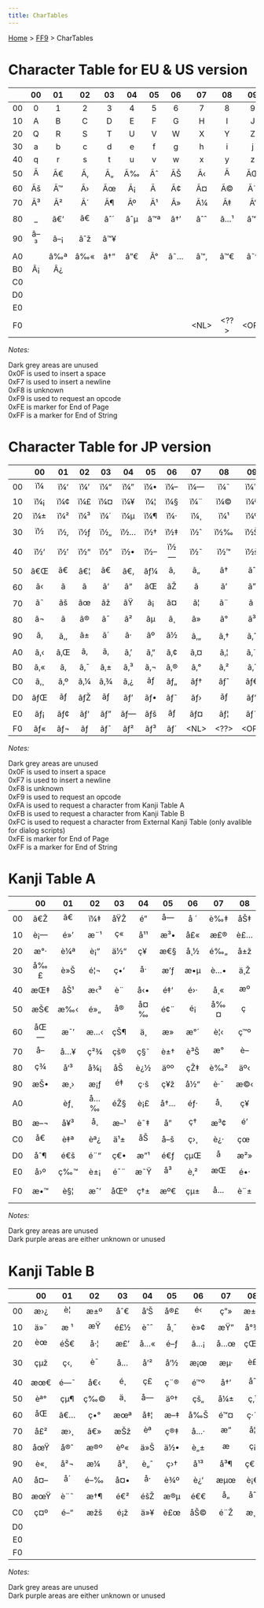 ```yaml
---
title: CharTables
---
```


[Home](../index.md) > [FF9](../FF9.md) > CharTables

# Character Table for EU & US version

|     | 00  | 01  | 02  | 03  | 04  | 05  | 06  |     07     |     08     |     09     | 0A  | 0B  | 0C  | 0D  |     0E     |     0F     |
|:---:|:---:|:---:|:---:|:---:|:---:|:---:|:---:|:----------:|:----------:|:----------:|:---:|:---:|:---:|:---:|:----------:|:----------:|
| 00  |  0  |  1  |  2  |  3  |  4  |  5  |  6  |     7      |     8      |     9      | \+  | \-  |  =  | \*  |     %      |            |
| 10  |  A  |  B  |  C  |  D  |  E  |  F  |  G  |     H      |     I      |     J      |  K  |  L  |  M  |  N  |     O      |     P      |
| 20  |  Q  |  R  |  S  |  T  |  U  |  V  |  W  |     X      |     Y      |     Z      |  (  |  !  |  ?  | â€œ |     :      |     .      |
| 30  |  a  |  b  |  c  |  d  |  e  |  f  |  g  |     h      |     i      |     j      |  k  |  l  |  m  |  n  |     o      |     p      |
| 40  |  q  |  r  |  s  |  t  |  u  |  v  |  w  |     x      |     y      |     z      |  )  |  ,  |  /  | â€¢ |     \~     |     &      |
| 50  | Ã  | Ã€  | Ã‚  | Ã„  | Ã‰  | Ãˆ  | ÃŠ  |     Ã‹     |     Ã     |     ÃŒ     | ÃŽ  | Ã  | Ã“  | Ã’  |     Ã”     |     Ã–     |
| 60  | Ãš  | Ã™  | Ã›  | Ãœ  | Ã¡  | Ã   | Ã¢  |     Ã¤     |     Ã©     |     Ã¨     | Ãª  | Ã«  | Ã­  | Ã¬  |     Ã®     |     Ã¯     |
| 70  | Ã³  | Ã²  | Ã´  | Ã¶  | Ãº  | Ã¹  | Ã»  |     Ã¼     |     Ã‡     |     Ã‘     | Ã§  | Ã±  | Å’  | ÃŸ  |    â€™     |    â€     |
| 80  | \_  | ã€‘ | ã€ | âˆ´ | âˆµ | â™ª | â†’ |    âˆˆ     |    â…¹     |    â™¦     | Â§  | â€¹ | â€º | â† |    âˆ‹     |    â†‘     |
| 90  | â–³ | â–¡ | âˆž | â™¥ |     |     |     |            |            |            |     |     |     |     |            |            |
| A0  |     | â‰ª | â‰« | â†“ | â”€ | Â°  | â˜… |    â™‚     |    â™€     |    â˜º     |     | â€ž | â€˜ | \#  |    â€»     |     ;      |
| B0  | Â¡  | Â¿  |     |     |     |     |     |            |            |            |     |     |     |     |            |            |
| C0  |     |     |     |     |     |     |     |            |            |            |     |     |     |     |            |            |
| D0  |     |     |     |     |     |     |     |            |            |            |     |     |     |     |            |            |
| E0  |     |     |     |     |     |     |     |            |            |            |     |     |     |     |            |            |
| F0  |     |     |     |     |     |     |     | &lt;NL&gt; | &lt;??&gt; | &lt;OP&gt; |     |     |     |     | &lt;PE&gt; | &lt;SE&gt; |

*Notes:*

Dark grey areas are unused  
0x0F is used to insert a space  
0xF7 is used to insert a newline  
0xF8 is unknown  
0xF9 is used to request an opcode  
0xFE is marker for End of Page  
0xFF is a marker for End of String  

# Character Table for JP version

|     | 00  | 01  | 02  | 03  | 04  | 05  | 06  |     07     |     08     |     09     |     0A     |     0B     |     0C     | 0D  |     0E     |     0F     |
|:---:|:---:|:---:|:---:|:---:|:---:|:---:|:---:|:----------:|:----------:|:----------:|:----------:|:----------:|:----------:|:---:|:----------:|:----------:|
| 00  | ï¼ | ï¼‘ | ï¼’ | ï¼“ | ï¼” | ï¼• | ï¼– |    ï¼—     |    ï¼˜     |    ï¼™     |    ï¼‹     |    ï¼     |    ï¼     | ï¼Š |    ï¼…     |    ã€€     |
| 10  | ï¼¡ | ï¼¢ | ï¼£ | ï¼¤ | ï¼¥ | ï¼¦ | ï¼§ |    ï¼¨     |    ï¼©     |    ï¼ª     |    ï¼«     |    ï¼¬     |    ï¼­     | ï¼® |    ï¼¯     |    ï¼°     |
| 20  | ï¼± | ï¼² | ï¼³ | ï¼´ | ï¼µ | ï¼¶ | ï¼· |    ï¼¸     |    ï¼¹     |    ï¼º     |    ï¼ˆ     |    ï¼     |    ï¼Ÿ     | ã‚› |    ï¼š     |    ã€‚     |
| 30  | ï½ | ï½‚ | ï½ƒ | ï½„ | ï½… | ï½† | ï½‡ |    ï½ˆ     |    ï½‰     |    ï½Š     |    ï½‹     |    ï½Œ     |    ï½     | ï½Ž |    ï½     |    ï½     |
| 40  | ï½‘ | ï½’ | ï½“ | ï½” | ï½• | ï½– | ï½— |    ï½˜     |    ï½™     |    ï½š     |    ï¼‰     |    ã€     |    ï¼     | ãƒ» |    ã€œ     |    ï¼†     |
| 50  | ã€Œ | ã€ | â€¦ | ã€ | ã€‚ | ãƒ¼ | ã‚ |    ã„     |    ã†     |    ãˆ     |    ãŠ     |    ã     |    ãƒ     | ã… |    ã‡     |    ã‰     |
| 60  | ã‹ | ã | ã | ã‘ | ã“ | ãŒ | ãŽ |    ã     |    ã’     |    ã”     |    ã•     |    ã—     |    ã™     | ã› |    ã     |    ã–     |
| 70  | ã˜ | ãš | ãœ | ãž | ãŸ | ã¡ | ã¤ |    ã¦     |    ã¨     |    ã      |    ã¢     |    ã¥     |    ã§     | ã© |    ãª     |    ã«     |
| 80  | ã¬ | ã­ | ã® | ã¯ | ã² | ãµ | ã¸ |    ã»     |    ã°     |    ã³     |    ã¶     |    ã¹     |    ã¼     | ã¾ |    ã¿     |    ã‚€     |
| 90  | ã‚ | ã‚‚ | ã± | ã´ | ã· | ãº | ã½ |    ã‚„     |    ã‚†     |    ã‚ˆ     |    ã‚ƒ     |    ã‚…     |    ã‚‡     | ã£ |    ã‚‰     |    ã‚Š     |
| A0  | ã‚‹ | ã‚Œ | ã‚ | ã‚ | ã‚’ | ã‚“ | ã‚¢ |    ã‚¤     |    ã‚¦     |    ã‚¨     |    ã‚ª     |    ã‚¡     |    ã‚£     | ã‚¥ |    ã‚§     |    ã‚©     |
| B0  | ã‚« | ã‚­ | ã‚¯ | ã‚± | ã‚³ | ã‚¬ | ã‚® |    ã‚°     |    ã‚²     |    ã‚´     |    ã‚µ     |    ã‚·     |    ã‚¹     | ã‚» |    ã‚½     |    ã‚¶     |
| C0  | ã‚¸ | ã‚º | ã‚¼ | ã‚¾ | ã‚¿ | ãƒ | ãƒ„ |    ãƒ†     |    ãƒˆ     |    ãƒ€     |    ãƒ‚     |    ãƒ…     |    ãƒ‡     | ãƒ‰ |    ãƒŠ     |    ãƒ‹     |
| D0  | ãƒŒ | ãƒ | ãƒŽ | ãƒ | ãƒ’ | ãƒ• | ãƒ˜ |    ãƒ›     |    ãƒ     |    ãƒ“     |    ãƒ–     |    ãƒ™     |    ãƒœ     | ãƒž |    ãƒŸ     |    ãƒ      |
| E0  | ãƒ¡ | ãƒ¢ | ãƒ‘ | ãƒ” | ãƒ— | ãƒš | ãƒ |    ãƒ¤     |    ãƒ¦     |    ãƒ¨     |    ãƒ£     |    ãƒ¥     |    ãƒ§     | ãƒƒ |    ãƒ©     |    ãƒª     |
| F0  | ãƒ« | ãƒ¬ | ãƒ­ | ãƒ¯ | ãƒ² | ãƒ³ | ãƒ´ | &lt;NL&gt; | &lt;??&gt; | &lt;OP&gt; | &lt;KA&gt; | &lt;KB&gt; | &lt;KX&gt; |     | &lt;PE&gt; | &lt;SE&gt; |

*Notes:*

Dark grey areas are unused  
0x0F is used to insert a space  
0xF7 is used to insert a newline  
0xF8 is unknown  
0xF9 is used to request an opcode  
0xFA is used to request a character from Kanji Table A  
0xFB is used to request a character from Kanji Table B  
0xFC is used to request a character from External Kanji Table (only avalible for dialog scripts)  
0xFE is marker for End of Page  
0xFF is a marker for End of String  

# Kanji Table A

|     | 00  | 01  | 02  | 03  | 04  | 05  | 06  | 07  | 08  | 09  | 0A  | 0B  | 0C  | 0D  | 0E  | 0F  |
|:---:|:---:|:---:|:---:|:---:|:---:|:---:|:---:|:---:|:---:|:---:|:---:|:---:|:---:|:---:|:---:|:---:|
| 00  | ã€Ž | ã€ | ï¼‡ | åŸŽ | é­” | å— | å ´ | è‰‡ | åŠ‡ | æ‘ | é“ | å±± | æ´ž | çªŸ | å®® | ç ‚ |
| 10  | è¡— | é»’ | æ¨¹ | ç« | å¹¹ | æ³• | å£« | æ£® | è£… | ç”¨ | åœ° | å‚™ | æ— | ä¸‹ | æ²¼ | å¤ |
| 20  | æ°· | è¼ª | è¡“ | ä½“ | ç¥  | æ€§ | å¸½ | é‰„ | å±ž | å­ | é–€ | ä½¿ | æ­¦ | å™¨ | çŸ³ | é§… |
| 30  | å‰£ | è»Š | é¦¬ | ç•‘ | å· | æ’ƒ | æ•µ | è…• | ä¸Ž | å°‚ | æ”» | å®š | è–¬ | å…¨ | å›ž | ç™½ |
| 40  | æŒ‡ | åŠ¹ | æ‹³ | è¨­ | å‹• | é‡‘ | é›· | å¸« | æº | ç”º | æžœ | å˜ | ä¸€ | æ•° | ç«œ | å¤§ |
| 50  | æŠ€ | æ‰‹ | é»„ | å® | å¤‰ | é¢¨ | é¡ | å‰¤ | ç  | ç›— | æ¿ | å¾— | é˜² | é ‚ | ç›® | æ›´ |
| 60  | åŒ— | æ¯’ | æ…‹ | çŠ¶ | ä¸­ | æ­» | æ°´ | è¦‹ | ç™º | æš— | ç„¡ | æ¶ˆ | åˆ— | åŠ› | æ°— | é¿ |
| 70  | å– | å…¥ | ç²¾ | çš® | ç§˜ | è±† | è³Š | æ° | è– | æœ | ç”Ÿ | å¤© | ç‚Ž | åˆ‡ | å¾© | åœ¨ |
| 80  | ç¾ | å‘³ | å¾¡ | åŠ  | è¿½ | äºº | çŽ‡ | è‰² | äº‹ | èµ¤ | è¤‡ | è¿” | è²» | å‰ | é—‡ | å†· |
| 90  | æŠ• | æ¸› | æ¡ƒ | é‡ | ç·š | ç¥ž | å½“ | è·¯ | æ©‹ | è§’ | é«­ | æœˆ | ç¾½ | çˆª | æž¯ | å¿ƒ |
| A0  |     | èƒ¸ | å…‰ | éŽ§ | è¡£ | å†… | éƒ· | å¸ | ç¥­ | æœ¬ | å¦– | å¾Œ |     | å¿ | æ†© | å‘ª |
| B0  | æ–¬ | å¥³ | å¸ | æ–¹ | è˜‡ | å­” | ç† | æ³¢ | é’ | ä¸Š | å€¤ | èƒ½ | åŽ | é»™ | åŒ– | æ²ˆ |
| C0  | å€ | è‡ª | èª¿ | ä¹± | åŠ | å–š | ç›¸ | è¿· | çœ  | å¬ | æ·· | å…ˆ | æƒ‘ | åˆ† | å®Ÿ | å¿… |
| D0  | åˆ¶ | é€š | é¨“ | ç€• | æ”¹ | é€ƒ | çµŒ | å | æ²» | ä¸‡ | ç©º | åŽŸ | å°Ž | åˆ© | æ­¢ | éš  |
| E0  | å›º | ç‰™ | è±¡ | é¯¨ | æ˜Ÿ | å³ | è‚² | æŒ | é•· | éµ | å½¢ | é¢ | è§£ | æ„ | æ¥µ | è€… |
| F0  | æ•™ | è§¦ | æˆ’ | åŒº | ç†± | æº€ | çµ± | å… | è¨± | å°„ | è²« | çŸ¥ | ç†Ÿ | è­¦ | æ—¥ | ç·‘ |

*Notes:*

Dark grey areas are unused  
Dark purple areas are either unknown or unused  

# Kanji Table B

|     | 00  | 01  | 02  | 03  | 04  | 05  | 06  | 07  | 08  | 09  | 0A  | 0B  | 0C  | 0D  | 0E  | 0F  |
|:---:|:---:|:---:|:---:|:---:|:---:|:---:|:---:|:---:|:---:|:---:|:---:|:---:|:---:|:---:|:---:|:---:|
| 00  | æ›¿ | è¦ | æ±º | åˆ€ | å‘Š | å®£ | é‹ | ç”» | æ±Ÿ | åº­ | åœ’ | éƒ¨ | å¤¢ | é£Ÿ | ç€ | ä¸‰ |
| 10  | ä»˜ | æ ¹ | æŸ | é£½ | èˆˆ | å¸¯ | è»¢ | æŸ” | å°¾ | è‰ | å¥® | å†† | é ­ | å·¾ | é«ª | é‡Ž |
| 20  | èœ | éŠ€ | å·¦ | æ£’ | å…« | é–ƒ | â…¡ | å…œ | çŒ« | é£¾ | å˜¯ | é›‘ | é³´ | æ¯ | çª | ç«  |
| 30  | çµž | ç‹‚ | è¯ | å…­ | å’² | å‘½ | æ¡œ | æµ· | è£ | ç„ | æ”¾ | é­š | é­‚ | å¤œ | æˆ¦ | æ‰€ |
| 40  | æœ€ | é—˜ | å€‹ | é¸ | ç£ | ç¨® | é™º | å†’ | åˆ | ä½œ | å¹» | ç¢º | ç¾© | å¥¥ | ç§» | ä¸¦ |
| 50  | èª° | çµ¶ | ç‰© | ä¸ | å— | äº† | çš„ | å¼± | ç‚¹ | çµ‚ | å­— | å¸¸ | çŒ› | è²· | å | è¦š |
| 60  | åŒ | ã€… | ç•° | æœª | å‡¦ | æ–‡ | å‰Š | é™¤ | ç·¨ | æˆ | å…ƒ | å±‹ | é€  | åº— |     |     |
| 70  | å£² | æ›¸ | â€» | æŠž | èª | ç®‡ | å…· | æ“ | å¦ | ä½ | ç½® | è¦– | ä¸– | è¡Œ | å‡º | å³ |
| 80  | åœŸ | å®ˆ | æ®º | èº« | ä»Š | ä½• | è„± | æ | ç¡ | æ™‚ | å¥½ | ä»£ | é«˜ | æ¹¿ | è°· | æŠ¼ |
| 90  | è«¸ | å²¬ | æ¼  | å²¸ | è„ˆ | ç›† | å¹³ | å³¶ | ç€¬ | éœ§ | åŽ» | æ± | è¥¿ | é™¸ | æµ… | å¿˜ |
| A0  | å¤– | å´ | é–‰ | å¤• | å· | è¾º | è¿‘ | æµœ | è¡€ | çµµ | å¯¾ | é‡ | å¯ | å‘ | ç³» | æ­£ |
| B0  | æœŸ | è¨˜ | æ†¶ | é€² | éšŽ | æ®µ | é€€ | å„ | åˆ | å° | é  | è· | é›¢ | é€Ÿ | åˆ¥ | è¡¨ |
| C0  | ç¤º | é–“ | æžš | é¡ž | ä»¥ | è£œ | åŠ© | é¨Ž | æ¸¯ | çŽ‹ | å›½ | è£ | å¾ |     |     |     |
| D0  |     |     |     |     |     |     |     |     |     |     |     |     |     |     |     |     |
| E0  |     |     |     |     |     |     |     |     |     |     |     |     |     |     |     |     |
| F0  |     |     |     |     |     |     |     |     |     |     |     |     |     |     |     |     |

*Notes:*

Dark grey areas are unused  
Dark purple areas are either unknown or unused  
